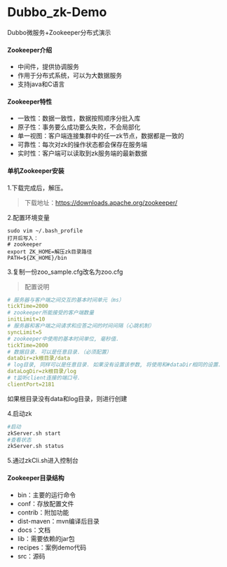 # Dubbo_zk-Demo
Dubbo微服务+Zookeeper分布式演示

#### Zookeeper介绍

- 中间件，提供协调服务
- 作用于分布式系统，可以为大数据服务
- 支持java和C语言

#### Zookeeper特性

- 一致性：数据一致性，数据按照顺序分批入库
- 原子性：事务要么成功要么失败，不会局部化
- 单一视图：客户端连接集群中的任一zk节点，数据都是一致的
- 可靠性：每次对zk的操作状态都会保存在服务端
- 实时性：客户端可以读取到zk服务端的最新数据

#### 单机Zookeeper安装

1.下载完成后，解压。

> 下载地址：https://downloads.apache.org/zookeeper/

2.配置环境变量

```
sudo vim ~/.bash_profile
打开后写入：
# zookeeper
export ZK_HOME=解压zk目录路径
PATH=${ZK_HOME}/bin
```

3.复制一份zoo_sample.cfg改名为zoo.cfg

> 配置说明
```yaml
# 服务器与客户端之间交互的基本时间单元（ms）
tickTime=2000
# zookeeper所能接受的客户端数量
initLimit=10
# 服务器和客户端之间请求和应答之间的时间间隔（心跳机制）
syncLimit=5
# zookeeper中使用的基本时间单位, 毫秒值.
tickTime=2000
# 数据目录. 可以是任意目录.（必须配置）
dataDir=zk根目录/data
# log目录, 同样可以是任意目录. 如果没有设置该参数, 将使用和#dataDir相同的设置.
dataLogDir=zk根目录/log
# t监听client连接的端口号.
clientPort=2181
```
如果根目录没有data和log目录，则进行创建

4.启动zk

```bash
#启动
zkServer.sh start 
#查看状态
zkServer.sh status
```

5.通过zkCli.sh进入控制台

#### Zookeeper目录结构

- bin：主要的运行命令
- conf：存放配置文件
- contrib：附加功能
- dist-maven：mvn编译后目录
- docs：文档
- lib：需要依赖的jar包
- recipes：案例demo代码
- src：源码

